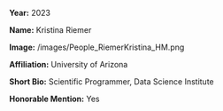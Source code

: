**Year:** 2023

**Name:** Kristina Riemer

**Image:** /images/People_RiemerKristina_HM.png

**Affiliation:** University of Arizona

**Short Bio:** Scientific Programmer, Data Science Institute

**Honorable Mention:** Yes
